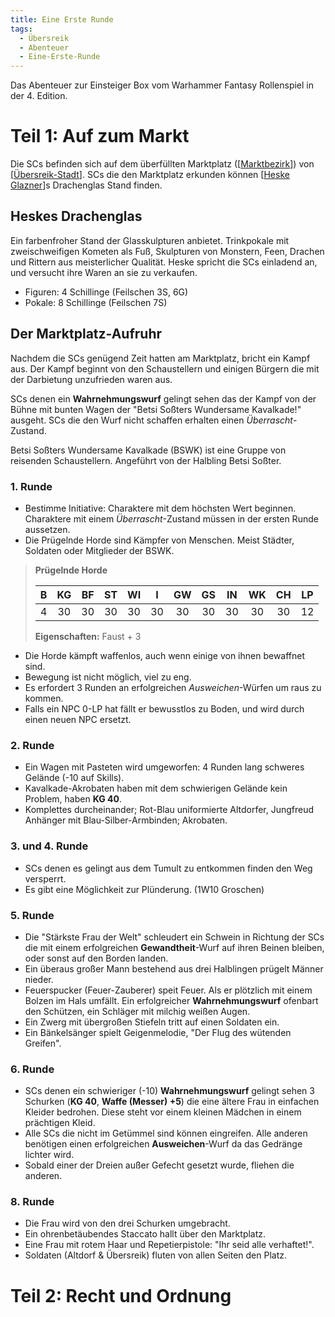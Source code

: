 ```yaml
---
title: Eine Erste Runde
tags:
  - Übersreik
  - Abenteuer
  - Eine-Erste-Runde
---
```


Das Abenteuer zur Einsteiger Box vom Warhammer Fantasy Rollenspiel in der 4. Edition.

# Teil 1: Auf zum Markt

Die SCs befinden sich auf dem überfüllten Marktplatz ([[Marktbezirk]]) von [[Übersreik-Stadt]]. 
SCs die den Marktplatz erkunden können [[Heske Glazner]]s Drachenglas Stand finden.

## Heskes Drachenglas

Ein farbenfroher Stand der Glasskulpturen anbietet. 
Trinkpokale mit zweischweifigen Kometen als Fuß, Skulpturen von Monstern, Feen, Drachen und Rittern aus meisterlicher Qualität.
Heske spricht die SCs einladend an, und versucht ihre Waren an sie zu verkaufen.
- Figuren: 4 Schillinge (Feilschen 3S, 6G)
- Pokale: 8 Schillinge (Feilschen 7S)

## Der Marktplatz-Aufruhr

Nachdem die SCs genügend Zeit hatten am Marktplatz, bricht ein Kampf aus. Der Kampf beginnt von den Schaustellern und einigen Bürgern die mit der Darbietung unzufrieden waren aus.

SCs denen ein **Wahrnehmungswurf** gelingt sehen das der Kampf von der Bühne mit bunten Wagen der "Betsi Soßters Wundersame Kavalkade!" ausgeht. SCs die den Wurf nicht schaffen erhalten einen *Überrascht*-Zustand. 

Betsi Soßters Wundersame Kavalkade (BSWK) ist eine Gruppe von reisenden Schaustellern. Angeführt von der Halbling Betsi Soßter.

### 1. Runde

- Bestimme Initiative: Charaktere mit dem höchsten Wert beginnen. Charaktere mit einem *Überrascht*-Zustand müssen in der ersten Runde aussetzen.
- Die Prügelnde Horde sind Kämpfer von Menschen. Meist Städter, Soldaten oder Mitglieder der BSWK.

> **Prügelnde Horde**
> 
> |   B   |  KG   |  BF   |  ST   |  WI   |   I   |  GW   |  GS   |  IN   |  WK   |  CH   |  LP   |
> | :---: | :---: | :---: | :---: | :---: | :---: | :---: | :---: | :---: | :---: | :---: | :---: |
> |   4   |  30   |  30   |  30   |  30   |  30   |  30   |  30   |  30   |  30   |  30   |  12   |
> 
> **Eigenschaften:** Faust + 3

- Die Horde kämpft waffenlos, auch wenn einige von ihnen bewaffnet sind.
- Bewegung ist nicht möglich, viel zu eng.
- Es erfordert 3 Runden an erfolgreichen *Ausweichen*-Würfen um raus zu kommen.
- Falls ein NPC 0-LP hat fällt er bewusstlos zu Boden, und wird durch einen neuen NPC ersetzt.

### 2. Runde

- Ein Wagen mit Pasteten wird umgeworfen: 4 Runden lang schweres Gelände (-10 auf Skills). 
- Kavalkade-Akrobaten haben mit dem schwierigen Gelände kein Problem, haben **KG 40**.
- Komplettes durcheinander; Rot-Blau uniformierte Altdorfer, Jungfreud Anhänger mit Blau-Silber-Armbinden; Akrobaten.

### 3. und 4. Runde

- SCs denen es gelingt aus dem Tumult zu entkommen finden den Weg versperrt.
- Es gibt eine Möglichkeit zur Plünderung. (1W10 Groschen)

### 5. Runde

- Die "Stärkste Frau der Welt" schleudert ein Schwein in Richtung der SCs die mit einem erfolgreichen **Gewandtheit**-Wurf auf ihren Beinen bleiben, oder sonst auf den Borden landen.
- Ein überaus großer Mann bestehend aus drei Halblingen prügelt Männer nieder.
- Feuerspucker (Feuer-Zauberer) speit Feuer. Als er plötzlich mit einem Bolzen im Hals umfällt. Ein erfolgreicher **Wahrnehmungswurf** ofenbart den Schützen, ein Schläger mit milchig weißen Augen.
- Ein Zwerg mit übergroßen Stiefeln tritt auf einen Soldaten ein.
- Ein Bänkelsänger spielt Geigenmelodie, "Der Flug des wütenden Greifen".

### 6. Runde

- SCs denen ein schwieriger (-10) **Wahrnehmungswurf** gelingt sehen 3 Schurken (**KG 40**, **Waffe (Messer) +5**) die eine ältere Frau in einfachen Kleider bedrohen. Diese steht vor einem kleinen Mädchen in einem prächtigen Kleid.
- Alle SCs die nicht im Getümmel sind können eingreifen. Alle anderen benötigen einen erfolgreichen **Ausweichen**-Wurf da das Gedränge lichter wird.
- Sobald einer der Dreien außer Gefecht gesetzt wurde, fliehen die anderen.

### 8. Runde

- Die Frau wird von den drei Schurken umgebracht.
- Ein ohrenbetäubendes Staccato hallt über den Marktplatz.
- Eine Frau mit rotem Haar und Repetierpistole: "Ihr seid alle verhaftet!".
- Soldaten (Altdorf & Übersreik) fluten von allen Seiten den Platz.

# Teil 2: Recht und Ordnung





[//begin]: # "Autogenerated link references for markdown compatibility"
[Marktbezirk]: ../Orte/Übersreik-Stadt/Marktbezirk.md "Marktbezirk"
[Übersreik-Stadt]: ../Orte/Übersreik-Stadt/Übersreik-Stadt.md "Übersreik (Stadt)"
[Heske Glazner]: <../Charaktere/Heske Glazner.md> "Heske Glazner"
[//end]: # "Autogenerated link references"